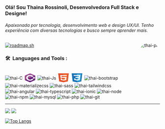 ### Olá! Sou Thaina Rossinoli, Desenvolvedora Full Stack e Designe!

<h6>Apaixonada por tecnologia, desenvolvimento web e design UX/UI. Tenho experiência com diversas tecnologias e busco sempre aprender mais.</h6>

[![roadmap.sh](https://api.roadmap.sh/v1-badge/wide/6622cb6a3a0402c7d0fe3623?variant=dark&roadmaps=design-system%2Cux-design%2Cdevops%2Cfull-stack)](https://roadmap.sh/u/rossinoli)
<img align="right" alt="thai-pic" height="150" style="border-radius:50px;" src="https://user-images.githubusercontent.com/103609562/216775574-7091a5df-9d55-4deb-b491-1ac84b7d6aec.gif">

### 🛠 &nbsp;Languages and Tools :
<p style="display: inline_block"><br>
   <img align="center" alt="thai-C" height="30" width="40"src="https://cdn.jsdelivr.net/gh/devicons/devicon@latest/icons/c/c-original.svg">
  <img align="center" alt="thai-Csharp" height="30" width="40" src="https://raw.githubusercontent.com/devicons/devicon/master/icons/csharp/csharp-original.svg">
  <img align="center" alt="thai-Js" height="30" width="40"src="https://cdn.jsdelivr.net/gh/devicons/devicon@latest/icons/javascript/javascript-original.svg">
  <img align="center" alt="thai-HTML" height="30" width="40" src="https://raw.githubusercontent.com/devicons/devicon/master/icons/html5/html5-original.svg">
  <img align="center" alt="thai-CSS" height="30" width="40" src="https://raw.githubusercontent.com/devicons/devicon/master/icons/css3/css3-original.svg">
  <img align="center" alt="thai-bootstrap" height="30" width="40"src="https://cdn.jsdelivr.net/gh/devicons/devicon@latest/icons/bootstrap/bootstrap-original.svg">
   <img align="center" alt="thai-materializecss" height="30" width="40"src="https://cdn.jsdelivr.net/gh/devicons/devicon@latest/icons/materializecss/materializecss-original.svg">
  <img align="center" alt="thai-sass" height="30" width="40"src="https://cdn.jsdelivr.net/gh/devicons/devicon@latest/icons/sass/sass-original.svg">
  <img align="center" alt="thai-tailwindcss" height="30" width="40"src="https://cdn.jsdelivr.net/gh/devicons/devicon@latest/icons/tailwindcss/tailwindcss-original.svg">
  <img align="center" alt="thai-angular" height="30" width="40"src="https://github.com/user-attachments/assets/46ac096a-9db3-4a2d-a202-73dbc6bbc1f6">
  <img align="center" alt="thai-typescript" height="30" width="40"src="https://github.com/user-attachments/assets/8ff8ec75-33a3-4f7c-99ab-d7e2c67e22bc">
 <img align="center" alt="thai-ionic" height="30" width="40"src="https://github.com/user-attachments/assets/517bbf83-c450-429a-88c9-d2e548a35bf6">
  <img align="center" alt="thai-node" height="30" width="40"src="https://github.com/user-attachments/assets/9a3c1dd8-2f98-4b0c-beff-7f443395176a">
  <img align="center" alt="thai-npm" height="30" width="40"src="https://github.com/user-attachments/assets/8e09324d-8883-4640-aa0c-703c67c07a5f">
  <img align="center" alt="thai-mysql" height="30" width="40"src="https://github.com/user-attachments/assets/46438591-0355-4ffd-90e6-0bed5d134eae">
  <img align="center" alt="thai-php" height="30" width="40"src="https://cdn.jsdelivr.net/gh/devicons/devicon@latest/icons/php/php-original.svg">
  <img align="center" alt="thai-git" height="30" width="40"src="https://github.com/user-attachments/assets/f43536ca-9201-4593-9fae-f4797eae994a">
 
</p>

          
---
  
 <div> 
  <a href="https://instagram.com/thai_rossinoli/" target="_blank"><img src="https://img.shields.io/badge/-Instagram-%23E4405F?style=for-the-badge&logo=instagram&logoColor=white" target="_blank"></a>
  <a href="https://www.linkedin.com/in/thaina-rossinoli-b23b14260/" target="_blank"><img src="https://img.shields.io/badge/-LinkedIn-%230077B5?style=for-the-badge&logo=linkedin&logoColor=white" target="_blank"></a> 
</div>

[![Top Langs](https://github-readme-stats.vercel.app/api/top-langs/?username=itsZed0&layout=compact&theme=vision-friendly-dark)](https://github.com/anuraghazra/github-readme-stats)

